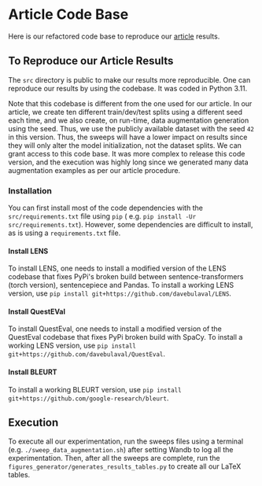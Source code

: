 # Article Code Base

Here is our refactored code base to reproduce
our [article](https://www.frontiersin.org/articles/10.3389/frai.2023.1223924/full) results.

## To Reproduce our Article Results

The `src` directory is public to make our results more reproducible. One can reproduce our results by
using the codebase. It was coded in Python 3.11.

Note that this codebase is different from the one used for our article. In our article, we create ten different
train/dev/test splits using a different seed each time, and we also create, on run-time, data augmentation generation
using the seed. Thus, we use the publicly available dataset with the seed `42` in this version. Thus, the sweeps
will have a lower impact on results since they will only alter the model initialization, not the dataset splits.
We can grant access to this code base. It was more complex to release this code version, and the execution was
highly long since we generated many data augmentation examples as per our article procedure.

### Installation

You can first install most of the code dependencies with the `src/requirements.txt` file using `pip` (
e.g. `pip install -Ur src/requirements.txt`). However, some dependencies are difficult to install, as is using
a `requirements.txt` file.

#### Install LENS

To install LENS, one needs to install a modified version of the LENS codebase that fixes PyPi's broken build between
sentence-transformers (torch version), sentencepiece and Pandas. To install a working LENS version, use
`pip install git+https://github.com/davebulaval/LENS`.

#### Install QuestEVal

To install QuestEval, one needs to install a modified version of the QuestEval codebase that fixes PyPi broken build
with SpaCy. To install a working LENS version, use `pip install git+https://github.com/davebulaval/QuestEval`.

#### Install BLEURT

To install a working BLEURT version, use `pip install git+https://github.com/google-research/bleurt`.

## Execution

To execute all our experimentation, run the sweeps files using a terminal (e.g. `./sweep_data_augmentation.sh`) after
setting Wandb to log all the experimentation. Then, after all the sweeps are complete, run
the `figures_generator/generates_results_tables.py` to create all our LaTeX tables.


